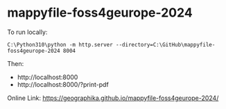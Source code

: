 # mappyfile-foss4geurope-2024

To run locally:

```
C:\Python310\python -m http.server --directory=C:\GitHub\mappyfile-foss4geurope-2024 8004
```

Then:

- http://localhost:8000
- http://localhost:8000/?print-pdf

Online Link: https://geographika.github.io/mappyfile-foss4geurope-2024/

